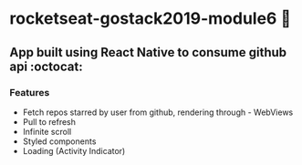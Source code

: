 # rocketseat-gostack2019-module6 :rocket:

## App built using React Native to consume github api :octocat:

### Features

- Fetch repos starred by user from github, rendering through - WebViews
- Pull to refresh
- Infinite scroll
- Styled components
- Loading (Activity Indicator)
